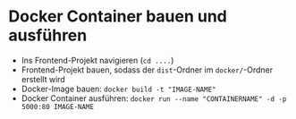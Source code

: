 # Docker Container bauen und ausführen
* Ins Frontend-Projekt navigieren (`cd ....`)
* Frontend-Projekt bauen, sodass der `dist`-Ordner im `docker/`-Ordner erstellt wird
* Docker-Image bauen: `docker build -t "IMAGE-NAME"`
* Docker Container ausführen: `docker run --name "CONTAINERNAME" -d -p 5000:80 IMAGE-NAME`
